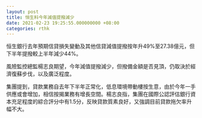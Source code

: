 ```yaml
---
layout: post
title: 恒生料今年減值提撥減少
date: 2021-02-23 19:25:55.000000000 +08:00
categories: rthk
---
```


恒生銀行去年預期信貸損失變動及其他信貸減值提撥按年升49%至27.38億元，但下半年提撥較上半年減少44%。

風險監控總監楊志良期望，今年減值提撥減少，但撥備金額是否見頂，仍取決於經濟復蘇步伐，以及廣泛程度。

集團提到，貸款業務自去年下半年正常化，低息環境帶動樓按生意，由於今年一手供應或會增加，相信按揭業務有增長空間。楊志良指，集團在國際公認評估銀行資本充足程度的綜合評分中有1.5分，反映貸款質素良好，又強調目前貸款拖欠率升幅不大。
